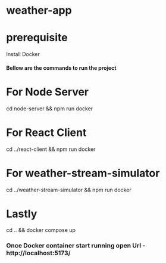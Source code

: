 # weather-app

# prerequisite 
Install Docker 

#### Bellow are the commands to run the project
# For Node Server
cd node-server &&
npm run docker 

# For React Client
cd ../react-client && 
npm run docker 

# For weather-stream-simulator
cd ../weather-stream-simulator &&
npm run docker 

# Lastly 
cd .. && 
docker compose up 

### Once Docker container start running open Url - http://localhost:5173/
